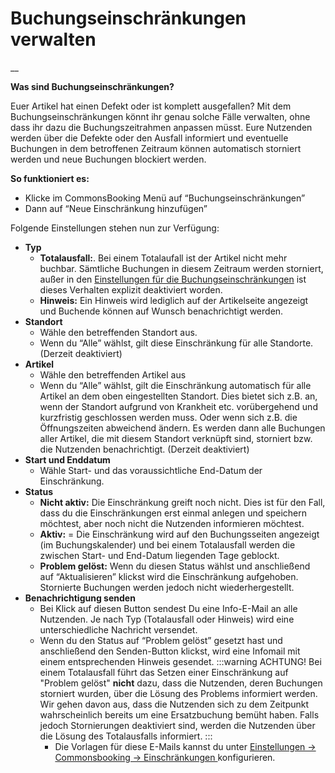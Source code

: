 #  Buchungseinschränkungen verwalten

__

**Was sind Buchungseinschränkungen?**

Euer Artikel hat einen Defekt oder ist komplett ausgefallen? Mit dem
Buchungseinschränkungen könnt ihr genau solche Fälle verwalten, ohne dass ihr
dazu die Buchungszeitrahmen anpassen müsst. Eure Nutzenden werden über die
Defekte oder den Ausfall informiert und eventuelle Buchungen in dem
betroffenen Zeitraum können automatisch storniert werden und neue Buchungen blockiert werden.

**So funktioniert es:**

  * Klicke im CommonsBooking Menü auf “Buchungseinschränkungen”
  * Dann auf “Neue Einschränkung hinzufügen”

Folgende Einstellungen stehen nun zur Verfügung:

  * **Typ**
    * **Totalausfall:**. Bei einem Totalaufall ist der Artikel nicht mehr buchbar. Sämtliche Buchungen in diesem Zeitraum werden storniert, außer in den [Einstellungen für die Buchungseinschränkungen](/dokumentation/einstellungen-2/einschraenkungen) ist dieses Verhalten explizit deaktiviert worden.
    * **Hinweis:** Ein Hinweis wird lediglich auf der Artikelseite angezeigt und Buchende können auf Wunsch benachrichtigt werden.
  * **Standort**
    * Wähle den betreffenden Standort aus.
    * Wenn du “Alle” wählst, gilt diese Einschränkung für alle Standorte. (Derzeit deaktiviert)
  * **Artikel**
    * Wähle den betreffenden Artikel aus
    * Wenn du “Alle” wählst, gilt die Einschränkung automatisch für alle Artikel an dem oben eingestellten Standort. Dies bietet sich z.B. an, wenn der Standort aufgrund von Krankheit etc. vorübergehend und kurzfristig geschlossen werden muss. Oder wenn sich z.B. die Öffnungszeiten abweichend ändern. Es werden dann alle Buchungen aller Artikel, die mit diesem Standort verknüpft sind, storniert bzw. die Nutzenden benachrichtigt. (Derzeit deaktiviert)
  * **Start und Enddatum**
    * Wähle Start- und das voraussichtliche End-Datum der Einschränkung.
  * **Status**
    * **Nicht aktiv:** Die Einschränkung greift noch nicht. Dies ist für den Fall, dass du die Einschränkungen erst einmal anlegen und speichern möchtest, aber noch nicht die Nutzenden informieren möchtest.
    * **Aktiv:** = Die Einschränkung wird auf den Buchungsseiten angezeigt (im Buchungskalender) und bei einem Totalausfall werden die zwischen Start- und End-Datum liegenden Tage geblockt.
    * **Problem gelöst:** Wenn du diesen Status wählst und anschließend auf “Aktualisieren” klickst wird die Einschränkung aufgehoben. Stornierte Buchungen werden jedoch nicht wiederhergestellt.
  * **Benachrichtigung senden**
    * Bei Klick auf diesen Button sendest Du eine Info-E-Mail an alle Nutzenden. Je nach Typ (Totalausfall oder Hinweis) wird eine unterschiedliche Nachricht versendet.
    * Wenn du den Status auf “Problem gelöst” gesetzt hast und anschließend den Senden-Button klickst, wird eine Infomail mit einem entsprechenden Hinweis gesendet.
      :::warning ACHTUNG!
        Bei einem Totalausfall führt das Setzen einer Einschränkung auf "Problem gelöst" **nicht** dazu, dass die Nutzenden, deren Buchungen storniert wurden, über die Lösung des Problems informiert werden.
        Wir gehen davon aus, dass die Nutzenden sich zu dem Zeitpunkt wahrscheinlich bereits um eine Ersatzbuchung bemüht haben.
        Falls jedoch Stornierungen deaktiviert sind, werden die Nutzenden über die Lösung des Totalausfalls informiert.
        :::
      * Die Vorlagen für diese E-Mails kannst du unter [ Einstellungen -> Commonsbooking -> Einschränkungen ](/dokumentation/einstellungen-2/einschraenkungen) konfigurieren.


